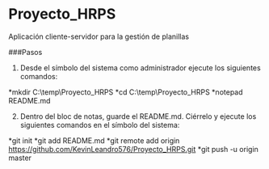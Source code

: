 # Proyecto_HRPS

Aplicación cliente-servidor para la gestión de planillas

###Pasos

1. Desde el símbolo del sistema como administrador ejecute los siguientes comandos:

*mkdir C:\temp\Proyecto_HRPS
*cd C:\temp\Proyecto_HRPS
*notepad README.md

2. Dentro del bloc de notas, guarde el README.md. Ciérrelo y ejecute los siguientes comandos en el símbolo del sistema:

*git init
*git add README.md
*git remote add origin https://github.com/KevinLeandro576/Proyecto_HRPS.git
*git push -u origin master
